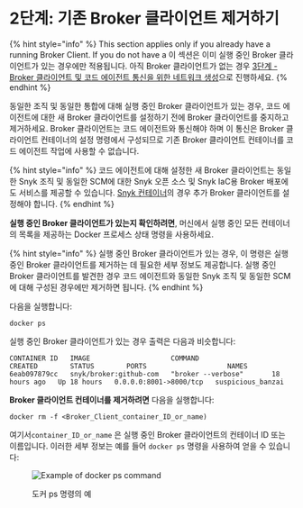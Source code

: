 # 2단계: 기존 Broker 클라이언트 제거하기

{% hint style="info" %}
This section applies only if you already have a running Broker Client. If you do not have a 이 섹션은 이미 실행 중인 Broker 클라이언트가 있는 경우에만 적용됩니다. 아직 Broker 클라이언트가 없는 경우 [3단계 - Broker 클라이언트 및 코드 에이전트 통신을 위한 네트워크 생성](step-3-creating-a-network-for-the-broker-client-and-code-agent-communication.md)으로 진행하세요.
{% endhint %}

동일한 조직 및 동일한 통합에 대해 실행 중인 Broker 클라이언트가 있는 경우, 코드 에이전트에 대한 새 Broker 클라이언트를 설정하기 전에 Broker 클라이언트를 중지하고 제거하세요. Broker 클라이언트는 코드 에이전트와 통신해야 하며 이 통신은 Broker 클라이언트 컨테이너의 설정 명령에서 구성되므로 기존 Broker 클라이언트 컨테이너를 코드 에이전트 작업에 사용할 수 없습니다.

{% hint style="info" %}
코드 에이전트에 대해 설정한 새 Broker 클라이언트는 동일한 Snyk 조직 및 동일한 SCM에 대한 Snyk 오픈 소스 및 Snyk IaC용 Broker 배포에도 서비스를 제공할 수 있습니다. [Snyk 컨테이너](../../snyk-broker-container-registry-agent/)의 경우 추가 Broker 클라이언트를 설정해야 합니다.
{% endhint %}

**실행 중인 Broker 클라이언트가 있는지 확인하려면**, 머신에서 실행 중인 모든 컨테이너의 목록을 제공하는 Docker 프로세스 상태 명령을 사용하세요.

{% hint style="info" %}
실행 중인 Broker 클라이언트가 있는 경우, 이 명령은 실행 중인 Broker 클라이언트를 제거하는 데 필요한 세부 정보도 제공합니다. 실행 중인 Broker 클라이언트를 발견한 경우 코드 에이전트와 동일한 Snyk 조직 및 동일한 SCM에 대해 구성된 경우에만 제거하면 됩니다.
{% endhint %}

다음을 실행합니다:

```
docker ps
```

실행 중인 Broker 클라이언트가 있는 경우 출력은 다음과 비슷합니다:

```
CONTAINER ID   IMAGE                    COMMAND                  CREATED        STATUS        PORTS                    NAMES
6eab097879cc   snyk/broker:github-com   "broker --verbose"       18 hours ago   Up 18 hours   0.0.0.0:8001->8000/tcp   suspicious_banzai
```

**Broker 클라이언트 컨테이너를 제거하려면** 다음을 실행합니다:

```
docker rm -f <Broker_Client_container_ID_or_name)
```

여기서`container_ID_or_name` 은 실행 중인 Broker 클라이언트의 컨테이너 ID 또는 이름입니다. 이러한 세부 정보는 예를 들어 `docker ps` 명령을 사용하여 얻을 수 있습니다:

<figure><img src="../../../../.gitbook/assets/Broker Client - removing.png" alt="Example of docker ps command"><figcaption><p>도커 ps 명령의 예</p></figcaption></figure>
